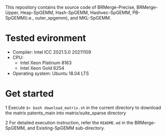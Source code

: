 This repository contains the source code of BRMerge-Precise, BRMerge-Upper, Heap-SpGEMM, Hash-SpGEMM, Hashvec-SpGEMM, PB-SpGEMM(i.e., outer\_spgemm), and MKL-SpGEMM.
# Tested evironment
- Compiler: Intel ICC 2021.5.0 20211109
- CPU:
  - Intel Xeon Platinum 8163
  - Intel Xeon Gold 6254 
- Operating system: Ubuntu 18.04 LTS

# Get started
1 Execute ```$> bash download_matrix.sh``` in the current directory to download the matrix patents_main into matrix/suite_sparse directory

2 For detailed execution instruction, refer the ```README.md``` in the BRMerge-SpGEMM, and Existing-SpGEMM sub-directory.
